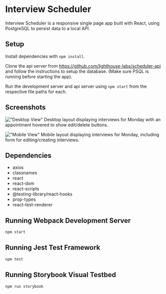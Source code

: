 # Interview Scheduler

Interview Scheduler is a responsive single page app built with React,
using PostgreSQL to persist data to a local API.

## Setup

Install dependencies with `npm install`.

Clone the api server from https://github.com/lighthouse-labs/scheduler-api and follow the instructions to setup the database.
(Make sure PSQL is running before starting the app).

Run the development server and api server using `npm start` from the respective file paths for each.

## Screenshots

!["Desktop View"]()
Desktop layout displaying interviews for Monday with an appointment hovered to show edit/delete buttons.

!["Mobile View"]() 
Mobile layout displaying interviews for Monday, including form for editing/creating interviews.


## Dependencies

- axios
- classnames
- react
- react-dom
- react-scripts
- @testing-library/react-hooks
- prop-types
- react-test-renderer

## Running Webpack Development Server

```sh
npm start
```

## Running Jest Test Framework

```sh
npm test
```

## Running Storybook Visual Testbed

```sh
npm run storybook
```
